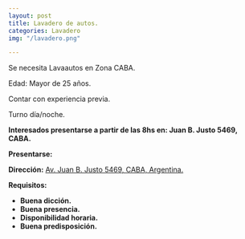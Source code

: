 ```yaml
---
layout: post
title: Lavadero de autos.
categories: Lavadero
img: "/lavadero.png"

---
```

Se necesita Lavaautos en Zona CABA.

Edad: Mayor de 25 años.

Contar con experiencia previa.

Turno día/noche.

**Interesados presentarse a partir de las 8hs en: Juan B. Justo 5469, CABA.**

**Presentarse:**

**Dirección:** [Av. Juan B. Justo 5469, CABA, Argentina.](https://goo.gl/maps/m31TawYtc2j2HmnM8)

**Requisitos:**

* **Buena dicción.**
* **Buena presencia.**
* **Disponibilidad horaria.**
* **Buena predisposición.**